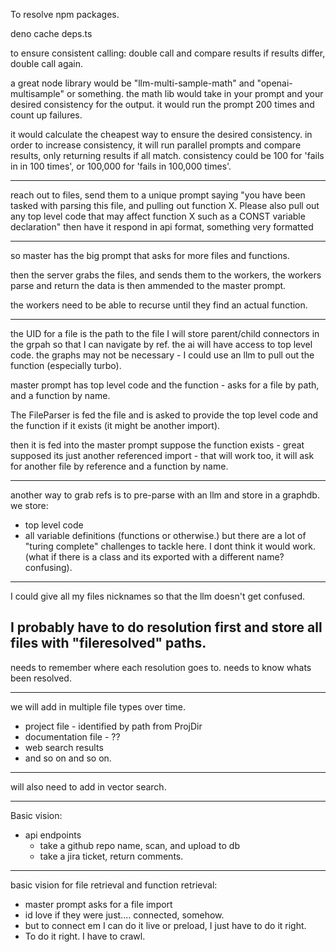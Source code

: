 To resolve npm packages.

deno cache deps.ts


to ensure consistent calling:
double call and compare results
if results differ, double call again.

a great node library would be "llm-multi-sample-math" and "openai-multisample" or something.
the math lib would take in your prompt and your desired consistency for the output.
it would run the prompt 200 times and count up failures.

it would calculate the cheapest way to ensure the desired consistency.
in order to increase consistency, it will run parallel prompts and compare results, only returning results if all match.
consistency could be 100 for 'fails in in 100 times', or 100,000 for 'fails in 100,000 times'.

------
reach out to files,
send them to a unique prompt saying "you have been tasked with parsing this file, and pulling out
function X. Please also pull out any top level code that may affect function X such as a
CONST variable declaration"
then have it respond in api format, something very formatted


------
so master has the big prompt that asks for more files and functions.

then the server grabs the files, and sends them to the workers, the workers parse and return
the data is then ammended to the master prompt.

the workers need to be able to recurse until they find an actual function.

-------
the UID for a file is the path to the file
I will store parent/child connectors in the grpah so that I can navigate by ref.
the ai will have access to top level code.
the graphs may not be necessary - I could use an llm to pull out the function (especially turbo).


master prompt has top level code and the function -
asks for a file by path, and a function by name.

The FileParser is fed the file and is asked to provide the top level code and the function if it exists (it might be another import).

then it is fed into the master prompt
suppose the function exists - great
supposed its just another referenced import - that will work too, it will ask for another file by reference and a function by name.



---------
another way to grab refs is to pre-parse with an llm and store in a graphdb.
we store:
- top level code
- all variable definitions (functions or otherwise.)
but there are a lot of "turing complete" challenges to tackle here. I dont think it would work. (what if there is a class and its exported with a different name? confusing).
------------

I could give all my files nicknames so that the llm doesn't get confused.

I probably have to do resolution first and store all files with "fileresolved" paths.
-----------
needs to remember where each resolution goes to.
needs to know whats been resolved.

-----------------
we will add in multiple file types over time.

- project file - identified by path from ProjDir
- documentation file - ??
- web search results
- and so on and so on.


----------------------
will also need to add in vector search.



----------------
Basic vision:
- api endpoints
  - take a github repo name, scan, and upload to db
  - take a jira ticket, return comments.


----
basic vision for file retrieval and function retrieval:
- master prompt asks for a file import
- id love if they were just.... connected, somehow.
- but to connect em I can do it live or preload, I just have to do it right.
- To do it right. I have to crawl.